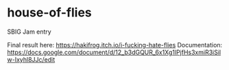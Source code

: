 # house-of-flies
SBIG Jam entry

Final result here: https://hakifrog.itch.io/i-fucking-hate-flies
Documentation: https://docs.google.com/document/d/12_b3dGQUR_6x1Xg1lPjfHs3xmiR3iSilw-Ixyhl8JJc/edit
